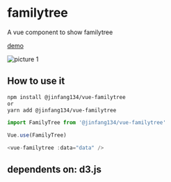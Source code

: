 # familytree
A vue component to show familytree

[demo](https://jinfang134.github.io/vue-familytree/)


![picture 1](https://i.loli.net/2021/01/29/zvkWRCANbtfdIFw.png)  

## How to use it
```sh
npm install @jinfang134/vue-familytree
or 
yarn add @jinfang134/vue-familytree
```

```js
import FamilyTree from '@jinfang134/vue-familytree'

Vue.use(FamilyTree)

<vue-familytree :data="data" />
```


## dependents on: d3.js